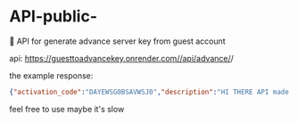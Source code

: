 # API-public-

🌌 API for generate advance server key from guest account 

api: https://guesttoadvancekey.onrender.com//api/advance/<uid>/<password>

the example response:
```json
{"activation_code":"DAYEWSG0BSAVWSJ0","description":"HI THERE API made by https://github.com/fflksaturn444-byte, if key is not showing refresh page","email":"Ulquiorra@gmail.com","name":"HTTPS\u3164SATURN"}
```
feel free to use maybe it's slow 
